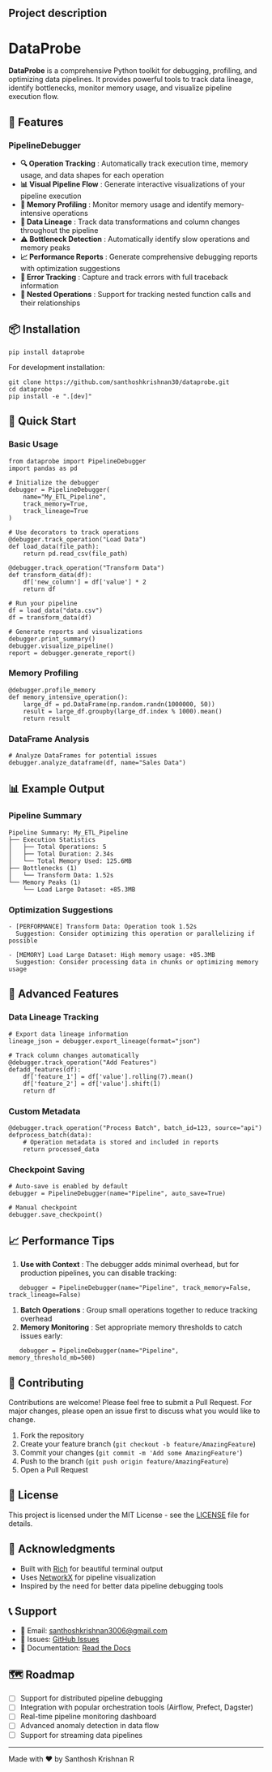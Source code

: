 ﻿## Project description

# DataProbe

**DataProbe** is a comprehensive Python toolkit for debugging, profiling, and optimizing data pipelines. It provides powerful tools to track data lineage, identify bottlenecks, monitor memory usage, and visualize pipeline execution flow.

## 🚀 Features

### PipelineDebugger

* **🔍 Operation Tracking** : Automatically track execution time, memory usage, and data shapes for each operation
* **📊 Visual Pipeline Flow** : Generate interactive visualizations of your pipeline execution
* **💾 Memory Profiling** : Monitor memory usage and identify memory-intensive operations
* **🔗 Data Lineage** : Track data transformations and column changes throughout the pipeline
* **⚠️ Bottleneck Detection** : Automatically identify slow operations and memory peaks
* **📈 Performance Reports** : Generate comprehensive debugging reports with optimization suggestions
* **🎯 Error Tracking** : Capture and track errors with full traceback information
* **🌳 Nested Operations** : Support for tracking nested function calls and their relationships

## 📦 Installation

```
pip install dataprobe
```

For development installation:

```
git clone https://github.com/santhoshkrishnan30/dataprobe.git
cd dataprobe
pip install -e ".[dev]"
```

## 🎯 Quick Start

### Basic Usage

```
from dataprobe import PipelineDebugger
import pandas as pd

# Initialize the debugger
debugger = PipelineDebugger(
    name="My_ETL_Pipeline",
    track_memory=True,
    track_lineage=True
)

# Use decorators to track operations
@debugger.track_operation("Load Data")
def load_data(file_path):
    return pd.read_csv(file_path)

@debugger.track_operation("Transform Data")
def transform_data(df):
    df['new_column'] = df['value'] * 2
    return df

# Run your pipeline
df = load_data("data.csv")
df = transform_data(df)

# Generate reports and visualizations
debugger.print_summary()
debugger.visualize_pipeline()
report = debugger.generate_report()
```

### Memory Profiling

```
@debugger.profile_memory
def memory_intensive_operation():
    large_df = pd.DataFrame(np.random.randn(1000000, 50))
    result = large_df.groupby(large_df.index % 1000).mean()
    return result
```

### DataFrame Analysis

```
# Analyze DataFrames for potential issues
debugger.analyze_dataframe(df, name="Sales Data")
```

## 📊 Example Output

### Pipeline Summary

```
Pipeline Summary: My_ETL_Pipeline
├── Execution Statistics
│   ├── Total Operations: 5
│   ├── Total Duration: 2.34s
│   └── Total Memory Used: 125.6MB
├── Bottlenecks (1)
│   └── Transform Data: 1.52s
└── Memory Peaks (1)
    └── Load Large Dataset: +85.3MB
```

### Optimization Suggestions

```
- [PERFORMANCE] Transform Data: Operation took 1.52s
  Suggestion: Consider optimizing this operation or parallelizing if possible

- [MEMORY] Load Large Dataset: High memory usage: +85.3MB
  Suggestion: Consider processing data in chunks or optimizing memory usage
```

## 🔧 Advanced Features

### Data Lineage Tracking

```
# Export data lineage information
lineage_json = debugger.export_lineage(format="json")

# Track column changes automatically
@debugger.track_operation("Add Features")
defadd_features(df):
    df['feature_1'] = df['value'].rolling(7).mean()
    df['feature_2'] = df['value'].shift(1)
    return df
```

### Custom Metadata

```
@debugger.track_operation("Process Batch", batch_id=123, source="api")
defprocess_batch(data):
    # Operation metadata is stored and included in reports
    return processed_data
```

### Checkpoint Saving

```
# Auto-save is enabled by default
debugger = PipelineDebugger(name="Pipeline", auto_save=True)

# Manual checkpoint
debugger.save_checkpoint()
```

## 📈 Performance Tips

1. **Use with Context** : The debugger adds minimal overhead, but for production pipelines, you can disable tracking:

```
   debugger = PipelineDebugger(name="Pipeline", track_memory=False, track_lineage=False)
```

1. **Batch Operations** : Group small operations together to reduce tracking overhead
2. **Memory Monitoring** : Set appropriate memory thresholds to catch issues early:

```
   debugger = PipelineDebugger(name="Pipeline", memory_threshold_mb=500)
```

## 🤝 Contributing

Contributions are welcome! Please feel free to submit a Pull Request. For major changes, please open an issue first to discuss what you would like to change.

1. Fork the repository
2. Create your feature branch (`git checkout -b feature/AmazingFeature`)
3. Commit your changes (`git commit -m 'Add some AmazingFeature'`)
4. Push to the branch (`git push origin feature/AmazingFeature`)
5. Open a Pull Request

## 📄 License

This project is licensed under the MIT License - see the [LICENSE](https://github.com/santhoshkrishnan30/dataprobe/blob/main/LICENSE) file for details.

## 🙏 Acknowledgments

* Built with [Rich](https://github.com/Textualize/rich) for beautiful terminal output
* Uses [NetworkX](https://networkx.org/) for pipeline visualization
* Inspired by the need for better data pipeline debugging tools

## 📞 Support

* 📧 Email: [santhoshkrishnan3006@gmail.com](mailto:santhoshkrishnan3006@gmail.com)
* 🐛 Issues: [GitHub Issues](https://github.com/santhoshkrishnan30/dataprobe/issues)
* 📖 Documentation: [Read the Docs](https://dataprobe.readthedocs.io/)

## 🗺️ Roadmap

* [ ] Support for distributed pipeline debugging
* [ ] Integration with popular orchestration tools (Airflow, Prefect, Dagster)
* [ ] Real-time pipeline monitoring dashboard
* [ ] Advanced anomaly detection in data flow
* [ ] Support for streaming data pipelines

---

Made with ❤️ by Santhosh Krishnan R
